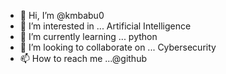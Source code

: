 - 👋 Hi, I’m @kmbabu0
- 👀 I’m interested in ... Artificial Intelligence
- 🌱 I’m currently learning ... python
- 💞️ I’m looking to collaborate on ... Cybersecurity
- 📫 How to reach me ...@github

<!---
kmbabu0/kmbabu0 is a ✨ special ✨ repository because its `README.md` (this file) appears on your GitHub profile.
You can click the Preview link to take a look at your changes.
--->
